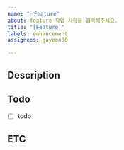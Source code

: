 ```yaml
---
name: "✅Feature"
about: feature 작업 사항을 입력해주세요.
title: "[Feature]"
labels: enhancement
assignees: gayeon00

---
```


## Description

## Todo
- [ ] todo

## ETC
